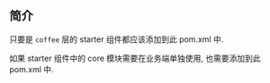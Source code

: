 ## 简介

只要是 `coffee` 层的 starter 组件都应该添加到此 pom.xml 中.

如果 starter 组件中的 core 模块需要在业务端单独使用, 也需要添加到此 pom.xml 中.
